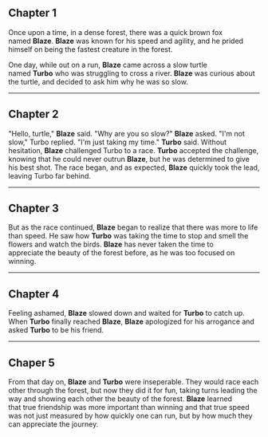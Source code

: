## Chapter 1

Once upon a time, in a dense forest, there was a quick brown fox named **Blaze**. **Blaze** was known for his speed and agility, and he prided himself on being the fastest creature in the forest.

One day, while out on a run, **Blaze** came across a slow turtle named **Turbo** who was struggling to cross a river. **Blaze** was curious about the turtle, and decided to ask him why he was so slow.

___
## Chapter 2

"Hello, turtle," **Blaze** said. "Why are you so slow?" **Blaze** asked. "I'm not slow," Turbo replied. "I'm just taking my time." **Turbo** said. Without hesitation, **Blaze** challenged Turbo to a race. **Turbo** accepted the challenge, knowing that he could never outrun **Blaze**, but he was determined to give his best shot. The race began, and as expected, **Blaze** quickly took the lead, leaving Turbo far behind.
___
## Chapter 3

But as the race continued, **Blaze** began to realize that there was more to life than speed. He saw how **Turbo** was taking the time to stop and smell the flowers and watch the birds. **Blaze** has never taken the time to appreciate the beauty of the forest before, as he was too focused on winning.
___
## Chapter 4

Feeling ashamed, **Blaze** slowed down and waited for **Turbo** to catch up. When **Turbo** finally reached **Blaze**, **Blaze** apologized for his arrogance and asked **Turbo** to be his friend.
___
## Chaper 5

From that day on, **Blaze** and **Turbo** were inseperable. They would race each other through the forest, but now they did it for fun, taking turns leading the way and showing each other the beauty of the forest. **Blaze** learned that true friendship was more important than winning and that true speed was not just measured by how quickly one can run, but by how much they can appreciate the journey.

